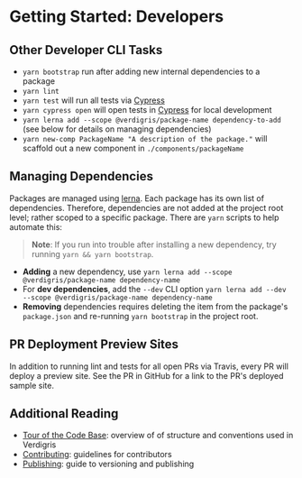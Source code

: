 # Getting Started: Developers

## Other Developer CLI Tasks

* `yarn bootstrap` run after adding new internal dependencies to a package
* `yarn lint`
* `yarn test` will run all tests via [Cypress](https://cypress.io)
* `yarn cypress open` will open tests in [Cypress](https://cypress.io) for local development
* `yarn lerna add --scope @verdigris/package-name dependency-to-add` (see below for details on managing dependencies)
* `yarn new-comp PackageName "A description of the package."` will scaffold out a new component in `./components/packageName`

## Managing Dependencies

Packages are managed using [lerna](https://lernajs.io/). Each package has its own list of dependencies. Therefore, dependencies are not added at the project root level; rather scoped to a specific package. There are `yarn` scripts to help automate this:

> **Note**: If you run into trouble after installing a new dependency, try running `yarn && yarn bootstrap`.

* **Adding** a new dependency, use `yarn lerna add --scope @verdigris/package-name dependency-name`
* For **dev dependencies**, add the `--dev` CLI option `yarn lerna add --dev --scope @verdigris/package-name dependency-name`
* **Removing** dependencies requires deleting the item from the package's `package.json` and re-running `yarn bootstrap` in the project root.

## PR Deployment Preview Sites

In addition to running lint and tests for all open PRs via Travis, every PR will deploy a preview site. See the PR in GitHub for a link to the PR's deployed sample site.

## Additional Reading

- [Tour of the Code Base](../../guides/tour-of-the-code-base): overview of of structure and conventions used in Verdigris
- [Contributing](.../../guides/contributing): guidelines for contributors
- [Publishing](../../guides/publishing): guide to versioning and publishing
